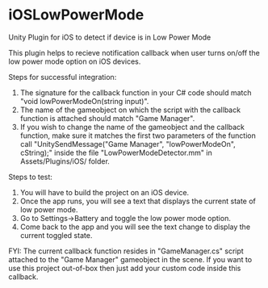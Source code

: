# iOSLowPowerMode
Unity Plugin for iOS to detect if device is in Low Power Mode

This plugin helps to recieve notification callback when user turns on/off the low power mode option on iOS devices.

Steps for successful integration:
1. The signature for the callback function in your C# code should match "void lowPowerModeOn(string input)".
2. The name of the gameobject on which the script with the callback function is attached should match "Game Manager".
3. If you wish to change the name of the gameobject and the callback function, make sure it matches the first two parameters of the function call "UnitySendMessage("Game Manager", "lowPowerModeOn", cString);" inside the file "LowPowerModeDetector.mm" in Assets/Plugins/iOS/ folder.

Steps to test:
1. You will have to build the project on an iOS device.
2. Once the app runs, you will see a text that displays the current state of low power mode.
3. Go to Settings->Battery and toggle the low power mode option.
4. Come back to the app and you will see the text change to display the current toggled state.

FYI: The current callback function resides in "GameManager.cs" script attached to the "Game Manager" gameobject in the scene. If you want to use this project out-of-box then just add your custom code inside this callback.
